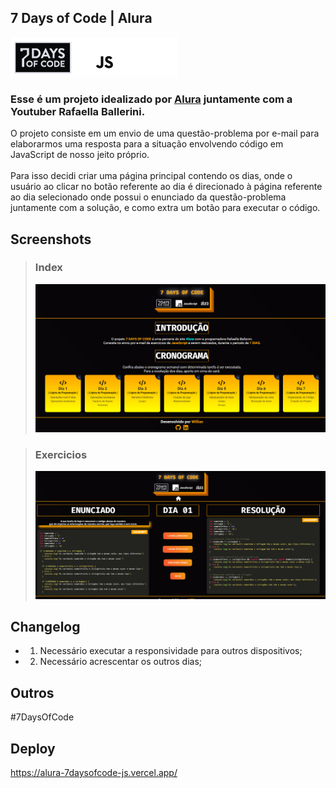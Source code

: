 ## 7 Days of Code | Alura
![Logo 7DAYS OF CODE.](/assets/logo.png)

### Esse é um projeto idealizado por [Alura](https://alura.com.br) juntamente com a Youtuber Rafaella Ballerini.

O projeto consiste em um envio de uma questão-problema por e-mail para elaborarmos uma resposta para a situação envolvendo código em JavaScript de nosso jeito próprio.
<br><br>
Para isso decidi criar uma página principal contendo os dias, onde o usuário ao clicar no botão referente ao dia é direcionado à página referente ao dia selecionado onde possui o enunciado da questão-problema juntamente com a solução, e como extra um botão para executar o código.

## Screenshots
> ### Index
> ![Index](/screenshots/index.png)

> ### Exercicios
> ![Dia](/screenshots/dia.png)

## Changelog
- 1. Necessário executar a responsividade para outros dispositivos;
- 2. Necessário acrescentar os outros dias;

## Outros
#7DaysOfCode

## Deploy
https://alura-7daysofcode-js.vercel.app/
